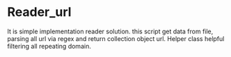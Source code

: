 # Reader_url

It is simple implementation  reader solution. 
this script get data from file, parsing all url via regex and return collection object url.
Helper class helpful filtering all repeating domain. 
